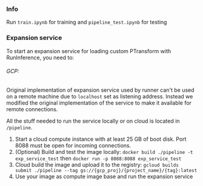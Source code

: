 ### Info

Run `train.ipynb` for training and `pipeline_test.ipynb` for testing

### Expansion service

To start an expansion service for loading custom PTransform with RunInference, you need to:

###### GCP:

Original implementation of expansion service used by runner can't be used on a remote machine due to `localhost` set as
listening address. Instead we modified the original implementation of the service to make it available for remote connections.

All the stuff needed to run the service locally or on cloud is located in `/pipeline`.

1. Start a cloud compute instance with at least 25 GB of boot disk. Port 8088 must be open for incoming connections.
2. (Optional) Build and test the image locally: `docker build ./pipeline -t exp_service_test` then `docker run -p 8088:8088 exp_service_test`
3. Cloud build the image and upload it to the registry: `gcloud builds submit ./pipeline --tag gs://{gcp_proj}/{project_name}/{tag}:latest`
4. Use your image as compute image base and run the expansion service